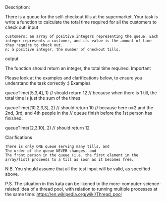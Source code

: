 Description:

There is a queue for the self-checkout tills at the supermarket. Your task is write a function to calculate the total time required for all the customers to check out!
input

    customers: an array of positive integers representing the queue. Each integer represents a customer, and its value is the amount of time they require to check out.
    n: a positive integer, the number of checkout tills.

output

The function should return an integer, the total time required.
Important

Please look at the examples and clarifications below, to ensure you understand the task correctly :)
Examples

queueTime([5,3,4], 1)
// should return 12
// because when there is 1 till, the total time is just the sum of the times

queueTime([10,2,3,3], 2)
// should return 10
// because here n=2 and the 2nd, 3rd, and 4th people in the 
// queue finish before the 1st person has finished.

queueTime([2,3,10], 2)
// should return 12

Clarifications

    There is only ONE queue serving many tills, and
    The order of the queue NEVER changes, and
    The front person in the queue (i.e. the first element in the array/list) proceeds to a till as soon as it becomes free.

N.B. You should assume that all the test input will be valid, as specified above.

P.S. The situation in this kata can be likened to the more-computer-science-related idea of a thread pool, with relation to running multiple processes at the same time: https://en.wikipedia.org/wiki/Thread_pool
